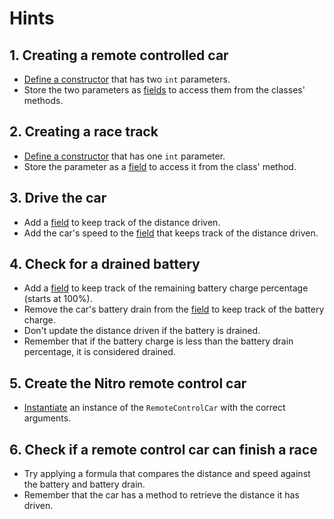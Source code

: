 # Hints

## 1. Creating a remote controlled car

- [Define a constructor][constructor-syntax] that has two `int` parameters.
- Store the two parameters as [fields][fields] to access them from the classes' methods.

## 2. Creating a race track

- [Define a constructor][constructor-syntax] that has one `int` parameter.
- Store the parameter as a [field][fields] to access it from the class' method.

## 3. Drive the car

- Add a [field][fields] to keep track of the distance driven.
- Add the car's speed to the [field][fields] that keeps track of the distance driven.

## 4. Check for a drained battery

- Add a [field][fields] to keep track of the remaining battery charge percentage (starts at 100%).
- Remove the car's battery drain from the [field][fields] to keep track of the battery charge.
- Don't update the distance driven if the battery is drained.
- Remember that if the battery charge is less than the battery drain percentage, it is considered
  drained.

## 5. Create the Nitro remote control car

- [Instantiate][instance-constructors] an instance of the `RemoteControlCar` with the correct
  arguments.

## 6. Check if a remote control car can finish a race

- Try applying a formula that compares the distance and speed against the battery and battery drain.
- Remember that the car has a method to retrieve the distance it has driven.

[constructor-syntax]: https://docs.oracle.com/javase/tutorial/java/javaOO/constructors.html

[instance-constructors]: https://docs.oracle.com/javase/tutorial/java/javaOO/objectcreation.html

[fields]: https://docs.oracle.com/javase/tutorial/java/javaOO/variables.html
